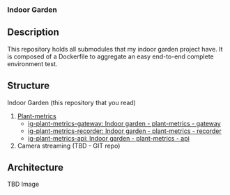 ### Indoor Garden
## Description
This repository holds all submodules that my indoor garden project have. It is composed of a Dockerfile to aggregate an easy end-to-end complete environment test.

## Structure
Indoor Garden (this repository that you read)
1. [Plant-metrics](https://github.com/pauloborn/plant-metrics.git)
   - [ig-plant-metrics-gateway: Indoor garden - plant-metrics - gateway](https://github.com/pauloborn/ig-plant-metrics-gateway.git)
   - [ig-plant-metrics-recorder: Indoor garden - plant-metrics - recorder](https://github.com/pauloborn/ig-plant-metrics-recorder.git)
   - [ig-plant-metrics-api: Indoor garden - plant-metrics - api](https://github.com/pauloborn/ig-plant-metrics-api.git)
2. Camera streaming (TBD - GIT repo)

## Architecture
TBD Image

